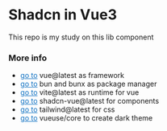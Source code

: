 <h1>Shadcn in Vue3</h1>
<p>This repo is my study on this lib component</p>

<h3>More info</h3>
<ul>
   <li><a style="color: #0d70c2" href="https://vuejs.org/">go to</a> vue@latest as framework</li>
   <li><a style="color: #0d70c2" href="https://bun.sh/">go to</a> bun and bunx as package manager</li>
   <li><a style="color: #0d70c2" href="https://vitejs.dev/">go to</a> vite@latest as runtime for vue</li>
   <li><a style="color: #0d70c2" href="https://www.shadcn-vue.com/">go to</a> shadcn-vue@latest for components</li>
   <li><a style="color: #0d70c2" href="https://tailwindcss.com/">go to</a> tailwind@latest for css</li>
   <li><a style="color: #0d70c2" href="https://vueuse.org/">go to</a> vueuse/core to create dark theme</li>
</ul>